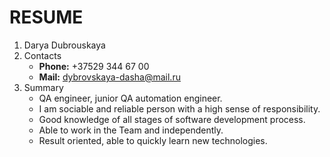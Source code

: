 # RESUME
1. Darya Dubrouskaya
1. Contacts
    * **Phone:** +37529 344 67 00
    * **Mail:** dybrovskaya-dasha@mail.ru
1. Summary
    * QA engineer, junior QA automation engineer. 
    * I am sociable and reliable person with a high sense of responsibility. 
    * Good knowledge of all stages of software development process.
    * Able to work in the Team and independently.
    * Result oriented, able to quickly learn new technologies.

